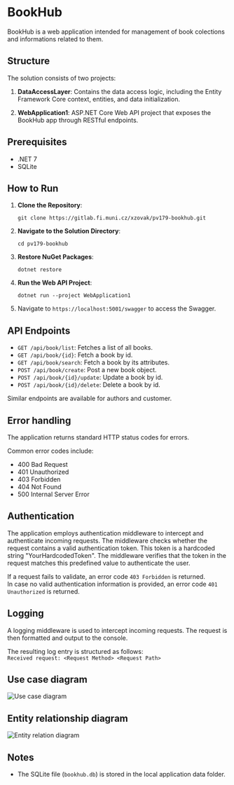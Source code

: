 # BookHub

BookHub is a web application intended for management of book colections and informations related to them.

## Structure

The solution consists of two projects:

1. **DataAccessLayer**: Contains the data access logic, including the Entity Framework Core context, entities, and data initialization.

2. **WebApplication1**: ASP.NET Core Web API project that exposes the BookHub app through RESTful endpoints.

## Prerequisites

- .NET 7
- SQLite

## How to Run

1. **Clone the Repository**: 
   ```
   git clone https://gitlab.fi.muni.cz/xzovak/pv179-bookhub.git
   ```

2. **Navigate to the Solution Directory**:
   ```
   cd pv179-bookhub
   ```

3. **Restore NuGet Packages**:
   ```
   dotnet restore
   ```

4. **Run the Web API Project**:
   ```
   dotnet run --project WebApplication1
   ```

5. Navigate to `https://localhost:5001/swagger` to access the Swagger.

## API Endpoints

- `GET /api/book/list`: Fetches a list of all books.
- `GET /api/book/{id}`: Fetch a book by id.
- `GET /api/book/search`: Fetch a book by its attributes.
- `POST /api/book/create`: Post a new book object.
- `POST /api/book/{id}/update`: Update a book by id.
- `POST /api/book/{id}/delete`: Delete a book by id.

Similar endpoints are available for authors and customer.

## Error handling

The application returns standard HTTP status codes for errors.

Common error codes include:
- 400 Bad Request
- 401 Unauthorized
- 403 Forbidden
- 404 Not Found
- 500 Internal Server Error

## Authentication

The application employs authentication middleware to intercept and authenticate incoming requests. The middleware checks whether the request contains a valid authentication token. This token is a hardcoded string "YourHardcodedToken". The middleware verifies that the token in the request matches this predefined value to authenticate the user.

If a request fails to validate, an error code `403 Forbidden` is returned.  
In case no valid authentication information is provided, an error code `401 Unauthorized` is returned.

## Logging

A logging middleware is used to intercept incoming requests. The request is then formatted and output to the console.

The resulting log entry is structured as follows:  
` Received request: <Request Method> <Request Path> `

## Use case diagram
![Use case diagram](https://gitlab.fi.muni.cz/xzovak/pv179-bookhub/-/raw/2-milestone-1/UseCase.png?ref_type=heads)

## Entity relationship diagram

![Entity relation diagram](https://gitlab.fi.muni.cz/xzovak/pv179-bookhub/-/raw/2-milestone-1/DataModel.png?ref_type=heads)

## Notes

- The SQLite file (`bookhub.db`) is stored in the local application data folder.
